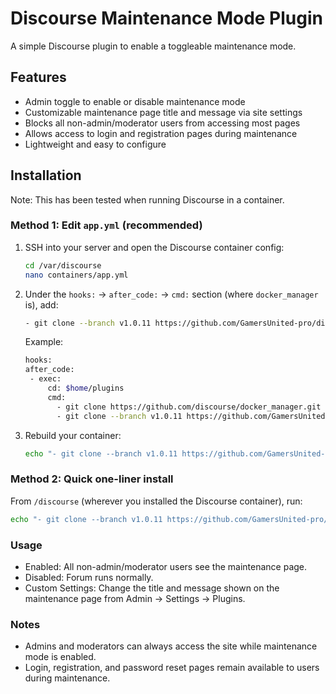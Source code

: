 # Discourse Maintenance Mode Plugin

A simple Discourse plugin to enable a toggleable maintenance mode.

## Features

- Admin toggle to enable or disable maintenance mode  
- Customizable maintenance page title and message via site settings  
- Blocks all non-admin/moderator users from accessing most pages  
- Allows access to login and registration pages during maintenance  
- Lightweight and easy to configure  

## Installation

Note: This has been tested when running Discourse in a container.

### Method 1: Edit `app.yml` (recommended)

1. SSH into your server and open the Discourse container config:
   ```bash
   cd /var/discourse
   nano containers/app.yml
   ```
2. Under the `hooks:` → `after_code:` → `cmd:` section (where `docker_manager` is), add:
   ```bash
   - git clone --branch v1.0.11 https://github.com/GamersUnited-pro/discourse-maintenance-mode.git
   ```
   
   Example:
   ```bash
   hooks:
   after_code:
    - exec:
        cd: $home/plugins
        cmd:
          - git clone https://github.com/discourse/docker_manager.git
          - git clone --branch v1.0.11 https://github.com/GamersUnited-pro/discourse-maintenance-mode.git
   ```

3. Rebuild your container:
   ```bash
   echo "- git clone --branch v1.0.11 https://github.com/GamersUnited-pro/discourse-maintenance-mode.git" >> containers/app.yml && ./launcher rebuild app
   ```

### Method 2: Quick one-liner install
From `/discourse` (wherever you installed the Discourse container), run:
   ```bash
   echo "- git clone --branch v1.0.11 https://github.com/GamersUnited-pro/discourse-maintenance-mode.git" >> containers/app.yml && ./launcher rebuild app
   ```

### Usage
   - Enabled: All non-admin/moderator users see the maintenance page.
   - Disabled: Forum runs normally.
   - Custom Settings: Change the title and message shown on the maintenance page from Admin → Settings → Plugins.

### Notes
   - Admins and moderators can always access the site while maintenance mode is enabled.
   - Login, registration, and password reset pages remain available to users during maintenance.
